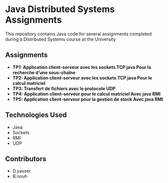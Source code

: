 <h1>Java Distributed Systems Assignments</h1>
<p>This repository contains Java code for several assignments completed during a Distributed Systems course at the University </p>
<h2>Assignments</h2>
<ul>
<li><strong>TP1: Application client-serveur avec les sockets TCP java Pour la recherche d’une sous-chaîne</strong><br>

<li><strong>TP2: Application client-serveur avec les sockets TCP java Pour le calcul matriciel</strong><br>

<li><strong>TP3: Transfert de fichiers avec le protocole UDP</strong><br>

<li><strong>TP4: Application client-serveur pour le calcul matriciel Avec java RMI</strong><br>

<li><strong>TP5: Application client-serveur pour la gestion de stock Avec java RMI</strong><br>

</ul>
<h2>Technologies Used</h2>
<ul>
<li>Java</li>
<li>Sockets</li>
<li>RMI</li>
<li>UDP</li>
</ul>
<h2>Contributors</h2>
<ul>
<li>D.yasser</li>
<li>B.nouh</li>
</ul>
